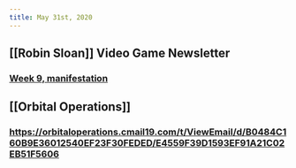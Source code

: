 ```yaml
---
title: May 31st, 2020
---
```


## [[Robin Sloan]] Video Game Newsletter
### [Week 9, manifestation](https://www.robinsloan.com/overworld/week/9/)

## [[Orbital Operations]]
### https://orbitaloperations.cmail19.com/t/ViewEmail/d/B0484C160B9E36012540EF23F30FEDED/E4559F39D1593EF91A21C02EB51F5606
